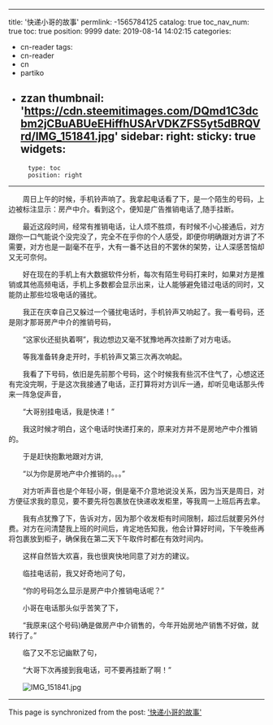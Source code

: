 
---
title: '快递小哥的故事'
permlink: -1565784125
catalog: true
toc_nav_num: true
toc: true
position: 9999
date: 2019-08-14 14:02:15
categories:
- cn-reader
tags:
- cn-reader
- cn
- partiko
- zzan
thumbnail: 'https://cdn.steemitimages.com/DQmd1C3dcbm2jCBuABUeEHiffhUSArVDKZFS5yt5dBRQVrd/IMG_151841.jpg'
sidebar:
    right:
        sticky: true
widgets:
    -
        type: toc
        position: right
---


　　周日上午的时候，手机铃声响了。我拿起电话看了下，是一个陌生的号码，上边被标注显示：房产中介。看到这个，便知是广告推销电话了,随手挂断。

　　最近这段时间，经常有推销电话，让人烦不胜烦，有时候不小心接通后，对方跟你一口气能说个没完没了，完全不在乎你的个人感受，即便你明确跟对方讲了不需要，对方也是一副毫不在乎，大有一番不达目的不罢休的架势，让人深感苦恼却又无可奈何。

　　好在现在的手机上有大数据软件分析，每次有陌生号码打来时，如果对方是推销或其他高频电话，手机上多数都会显示出来，让人能够避免错过电话的同时，又能防止那些垃圾电话的骚扰。

　　我正在庆幸自己又躲过一个骚扰电话时，手机铃声又响起了。我一看号码，还是刚才那哥房产中介的推销号码，

　　“这家伙还挺执着啊”，我边想边又毫不犹豫地再次挂断了对方电话。

　　等我准备转身走开时，手机铃声又第三次再次响起。

　　我看了下号码，依旧是先前那个号码，这个时候我有些沉不住气了，心想这还有完没完啊，于是这次我接通了电话，正打算将对方训斥一通，却听见电话那头传来一阵急促声音，

　　“大哥别挂电话，我是快递！”

　　我这时候才明白，这个电话时快递打来的，原来对方并不是房地产中介推销的。

　　于是赶快抱歉地跟对方讲,

　　“以为你是房地产中介推销的。。。”

　　对方听声音也是个年轻小哥，倒是毫不介意地说没关系，因为当天是周日，对方便征求我的意见，要不要先将包裹放在快递收发柜里，等我周一上班后再去拿。

　　我有点犹豫了下，告诉对方，因为那个收发柜有时间限制，超过后就要另外付费。对方在问清楚我上班的时间后，肯定地告知我，他会计算好时间，下午晚些再将包裹放到柜子，确保我在第二天下午取件时都在有效时间内。

　　这样自然皆大欢喜，我也很爽快地同意了对方的建议。

　　临挂电话前，我又好奇地问了句，

　　“你的号码怎么显示是房产中介推销电话呢？”

　　小哥在电话那头似乎苦笑了下，

　　“我原来(这个号码)确是做房产中介销售的，今年开始房地产销售不好做，就转行了。”

　　临了又不忘记幽默了句，

　　“大哥下次再接到我电话，可不要再挂断了啊！”

　　![IMG_151841.jpg](https://cdn.steemitimages.com/DQmd1C3dcbm2jCBuABUeEHiffhUSArVDKZFS5yt5dBRQVrd/IMG_151841.jpg)

- - -

This page is synchronized from the post: ['快递小哥的故事'](https://steemit.com/@rivalhw/-1565784125)
